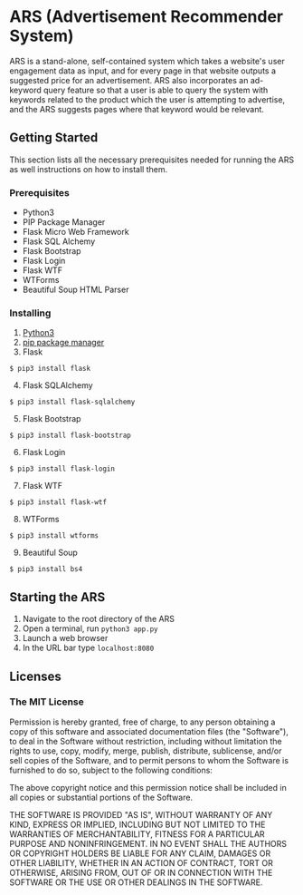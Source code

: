 # ARS (Advertisement Recommender System)
ARS is a stand-alone, self-contained system which takes a website's user engagement data as input, and for every page in that website outputs a suggested price for an advertisement. ARS also incorporates an ad-keyword query feature so that a user is able to query the system with keywords related to the product which the user is attempting to advertise, and the ARS suggests pages where that keyword would be relevant.

## Getting Started
This section lists all the necessary prerequisites needed for running the ARS as well instructions on how to install them.

### Prerequisites
- Python3
- PIP Package Manager
- Flask Micro Web Framework 
- Flask SQL Alchemy
- Flask Bootstrap
- Flask Login
- Flask WTF
- WTForms
- Beautiful Soup HTML Parser

### Installing
1. [Python3](https://www.python.org/downloads/)
2. [pip package manager](https://pip.pypa.io/en/stable/installing/)
3. Flask
```
$ pip3 install flask
```
4. Flask SQLAlchemy
```
$ pip3 install flask-sqlalchemy
```
5. Flask Bootstrap
```
$ pip3 install flask-bootstrap
```
6. Flask Login
```
$ pip3 install flask-login
```
7. Flask WTF
```
$ pip3 install flask-wtf
```
8. WTForms
```
$ pip3 install wtforms
```
9. Beautiful Soup
```
$ pip3 install bs4
```

## Starting the ARS
1. Navigate to the root directory of the ARS
2. Open a terminal, run `python3 app.py`
3. Launch a web browser
4. In the URL bar type `localhost:8080`

## Licenses
### The MIT License

Permission is hereby granted, free of charge, to any person obtaining a copy of this software and associated documentation files (the "Software"), to deal in the Software without restriction, including without limitation the rights to use, copy, modify, merge, publish, distribute, sublicense, and/or sell copies of the Software, and to permit persons to whom the Software is furnished to do so, subject to the following conditions:

The above copyright notice and this permission notice shall be included in all copies or substantial portions of the Software.

THE SOFTWARE IS PROVIDED "AS IS", WITHOUT WARRANTY OF ANY KIND, EXPRESS OR IMPLIED, INCLUDING BUT NOT LIMITED TO THE WARRANTIES OF MERCHANTABILITY, FITNESS FOR A PARTICULAR PURPOSE AND NONINFRINGEMENT. IN NO EVENT SHALL THE AUTHORS OR COPYRIGHT HOLDERS BE LIABLE FOR ANY CLAIM, DAMAGES OR OTHER LIABILITY, WHETHER IN AN ACTION OF CONTRACT, TORT OR OTHERWISE, ARISING FROM, OUT OF OR IN CONNECTION WITH THE SOFTWARE OR THE USE OR OTHER DEALINGS IN THE SOFTWARE.
